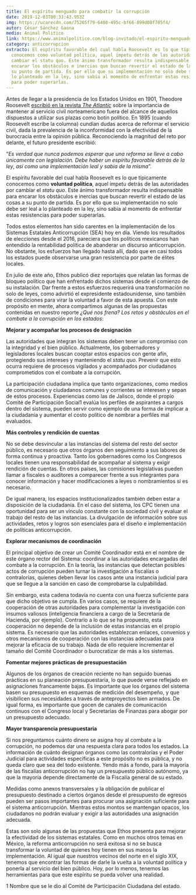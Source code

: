 ```yaml
---
title: El espíritu menguado para combatir la corrupción
date: 2019-12-03T00:33:43.953Z
img: https://ucarecdn.com/75265f79-6408-495c-bf66-899d08f705f4/
autor: César Sánchez Gaona
medio: Animal Politico
link: https://www.animalpolitico.com/blog-invitado/el-espiritu-menguado-para-combatir-la-corrupcion/
category: anticorrupcion
extracto: El espíritu favorable del cual habla Roosevelt es lo que típicamente
  conocemos como voluntad política, aquel ímpetu detrás de las autoridades por
  cambiar el statu quo. Este ánimo transformador resulta indispensable para
  encarar los obstáculos e inercias que buscan revertir el estado de las cosas a
  su punto de partida. Es por ello que su implementación no solo debe ser leal a
  lo planteado en la ley, sino sabia al momento de enfrentar estas resistencias
  para poder superarlas.
---
```

Antes de llegar a la presidencia de los Estados Unidos en 1901, Theodore Roosevelt [escribió en la revista ](https://www.theatlantic.com/magazine/archive/1895/02/the-present-status-of-civil-service-reform/519723/)*[The Atlantic](https://www.theatlantic.com/magazine/archive/1895/02/the-present-status-of-civil-service-reform/519723/)* sobre la importancia de mantener al servicio civil norteamericano fuera del alcance de aquellos dispuestos a utilizar sus plazas como botín político. En 1895 (cuando Roosevelt escribe la columna) cundían dudas acerca de reformar el servicio civil, dada la prevalencia de la inconformidad con la efectividad de la burocracia entre la opinión pública. Reconociendo la magnitud del reto por delante, el futuro presidente escribió:

“*Es verdad que nunca podemos esperar que una reforma se lleve a cabo únicamente con legislación. Debe haber un espíritu favorable detrás de la ley*, *así como una implementación leal y sabia de la misma*”.

El espíritu favorable del cual habla Roosevelt es lo que típicamente conocemos como **voluntad política**, aquel ímpetu detrás de las autoridades por cambiar el *statu quo*. Este ánimo transformador resulta indispensable para encarar los obstáculos e inercias que buscan revertir el estado de las cosas a su punto de partida. Es por ello que su implementación no solo debe ser leal a lo planteado en la ley, sino sabia al momento de enfrentar estas resistencias para poder superarlas.

Todos estos elementos han sido carentes en la implementación de los Sistemas Estatales Anticorrupción (SEA) hoy en día. Viendo los resultados de elecciones desde el 2016, pareciera que los políticos mexicanos han entendido la rentabilidad política de abanderar un discurso anticorrupción. No obstante, los esfuerzos han llegado hasta allí, dado que en casi todos los estados puede observarse una gran resistencia por parte de élites locales.

En julio de este año, Ethos publicó diez reportajes que relatan las formas de bloqueo político que han enfrentado dichos sistemas desde el comienzo de su instalación. Dar frente a estos esfuerzos requerirá una transformación no solo de leyes, como advirtió el expresidente estadounidense, sino también de condiciones para virar la voluntad a favor de esta apuesta. Con este propósito en mente, ahora compartimos algunas de las propuestas contenidas en nuestro reporte *¿Qué nos frena? Los retos y obstáculos en el combate a la corrupción en los estados*:

**Mejorar y acompañar los procesos de designación**

Las autoridades que integran los sistemas deben tener un compromiso con la integridad y el bien público. Actualmente, los gobernadores y legisladores locales buscan cooptar estos espacios con gente afín, protegiendo sus intereses y manteniendo el *statu quo*. Prevenir que esto ocurra requiere de procesos vigilados y acompañados por ciudadanos comprometidos con el combate a la corrupción.

La participación ciudadana implica que tanto organizaciones, como medios de comunicación y ciudadanos comunes y corrientes se interesen y sepan de estos procesos. Experiencias como las de Jalisco, donde el propio Comité de Participación Social1 evalúa los perfiles de aspirantes a cargos dentro del sistema, pueden servir como ejemplo de una forma de implicar a la ciudadanía y aumentar el costo político de nombrar a perfiles mal evaluados.

**Más controles y rendición de cuentas**

No se debe desvincular a las instancias del sistema del resto del sector público, es necesario que otros órganos den seguimiento a sus labores de forma continua y proactiva. Tanto los gobernadores como los Congresos locales tienen una responsabilidad de acompañar al sistema y exigir rendición de cuentas. En otros países, las comisiones legislativas pueden llamar a fiscales o auditores a comparecer frente a sus integrantes para conocer información y hacer modificaciones a leyes o nombramientos si es necesario.

De igual manera, los espacios institucionalizados también deben estar a disposición de la ciudadanía. En el caso del sistema, los CPC tienen una oportunidad para ser un vínculo constante con la sociedad civil y evaluar el trabajo del resto de las instancias. La divulgación de información sobre sus actividades, retos y logros son esenciales para el diseño e implementación de políticas anticorrupción.

**Explorar mecanismos de coordinación**

El principal objetivo de crear un Comité Coordinador está en el nombre de este órgano rector del Sistema: coordinar a las autoridades encargadas del combate a la corrupción. En la teoría, las instancias que detectan posibles actos de corrupción pueden turnar la investigación a fiscalías o contralorías, quienes deben llevar los casos ante una instancia judicial para que se llegue a la sanción en caso de comprobarse la culpabilidad.

Sin embargo, esta cadena todavía no cuenta con una fuerza suficiente para que dicho objetivo se cumpla. En varios casos, se requiere de la cooperación de otras autoridades para complementar la investigación con insumos valiosos (inteligencia financiera a cargo de la Secretaría de Hacienda, por ejemplo). Contrario a lo que se ha propuesto, esta cooperación no depende de la inclusión de estas instancias en el propio sistema. Es necesario que las autoridades establezcan enlaces, convenios y otros mecanismos de cooperación con las instancias adecuadas para mejorar la eficacia de su trabajo. Nada de ello requiere incrementar el tamaño del Comité Coordinador o burocratizar de más a los sistemas.

**Fomentar mejores prácticas de presupuestación**

Algunos de los órganos de creación reciente no han seguido buenas prácticas en su planeación presupuestaria, lo que puede verse reflejado en asignaciones francamente bajas. Es importante que los órganos del sistema basen su presupuesto en esquemas de medición del desempeño, y que visibilicen sus necesidades a través de anteproyectos bien armados. De igual forma, es importante que gocen de canales de comunicación continuos con el Congreso local y Secretarías de Finanzas para abogar por un presupuesto adecuado.

**Mayor transparencia presupuestaria**

Si nos preguntamos cuánto dinero se asigna hoy al combate a la corrupción, no podemos dar una respuesta clara para todos los estados. La información de cuánto designan órganos como las contralorías y el Poder Judicial para actividades específicas a este propósito no es pública, y no queda claro que sea del todo existente. Yendo más a fondo, para la mayoría de las fiscalías anticorrupción no hay un presupuesto público autónomo, ya que la mayoría depende directamente de la Fiscalía general de su estado.

Medidas como anexos transversales y la obligación de publicar el presupuesto destinado a ciertos órganos desde el presupuesto de egresos pueden ser pasos importantes para procurar una asignación suficiente para el sistema anticorrupción. Mientras estos montos se mantengan opacos, los ciudadanos no podrán evaluar y exigir a las autoridades una asignación adecuada.

Estas son solo algunas de las propuestas que Ethos presenta para mejorar la efectividad de los sistemas estatales. Como en muchos otros temas en México, la reforma anticorrupción no será exitosa si no se busca transformar la voluntad de quienes hoy tienen en sus manos la implementación. Al igual que nuestros vecinos del norte en el siglo XIX, tenemos que encontrar las formas de darle la vuelta a la voluntad política y ponerla al servicio del bien público. Hoy, por lo menos, tenemos las herramientas para que este espíritu se pueda volver una realidad.

1 Nombre que se le dio al Comité de Participación Ciudadana del estado.